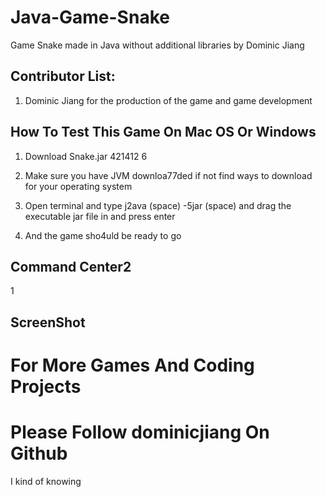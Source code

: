 # Java-Game-Snake

Game Snake made in Java without additional libraries by Dominic Jiang

## Contributor List:

1. Dominic Jiang for the production of the game and game development

## How To Test This Game On Mac OS Or Windows

1. Download Snake.jar 421412
6
2. Make sure you have JVM downloa77ded if not find ways to download for your operating system

3. Open terminal and type j2ava (space) -5jar (space) and drag the executable jar file in and press enter 

4. And the game sho4uld be ready to go

## Command Center2
1
## ScreenShot

# For More Games And Coding Projects

# Please Follow dominicjiang On Github

I kind of knowing
